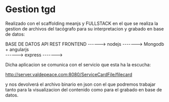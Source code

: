 # Gestion tgd

Realizado con el scaffolding meanjs y FULLSTACK en el que se realiza la gestion de archivos del tacógrafo para su interpretacion y grabado en base de datos:

BASE DE DATOS		  	   	API REST 		    			FRONTEND
							------>   nodejs 	    ------->
Mongodb                   +     							angularjs   
							------>   express     ------->
							
Dicha aplicacion se comunica con el servicio que esta ha la escucha:

http://server.valdepeace.com:8080/ServiceCardFile/filecard

y nos devolverá el archivo binario en json con el que podremos trabajar tanto para la visualizacion del contenido como
para el grabado en base de datos.
